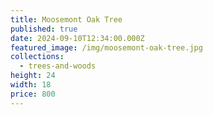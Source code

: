 ```yaml
---
title: Moosemont Oak Tree
published: true
date: 2024-09-10T12:34:00.000Z
featured_image: /img/moosemont-oak-tree.jpg
collections:
  - trees-and-woods
height: 24
width: 18
price: 800
---
```

